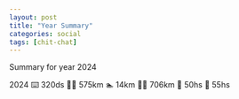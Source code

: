 ```yaml
---
layout: post
title: "Year Summary"
categories: social
tags: [chit-chat]
---
```


Summary for year 2024

2024
⌨️ 320ds
🏃🏻 575km
🏊 14km
🚴🏻 706km
🎽 50hs
🎾 55hs
